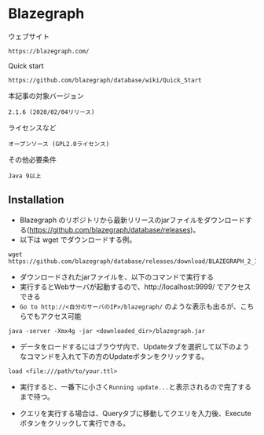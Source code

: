 # Blazegraph

ウェブサイト

    https://blazegraph.com/
    
Quick start

    https://github.com/blazegraph/database/wiki/Quick_Start

本記事の対象バージョン

    2.1.6 (2020/02/04リリース)
    
ライセンスなど

    オープンソース (GPL2.0ライセンス)

その他必要条件

    Java 9以上


## Installation

 * Blazegraph のリポジトリから最新リリースのjarファイルをダウンロードする(https://github.com/blazegraph/database/releases)。
  * 以下は wget でダウンロードする例。
```
wget https://github.com/blazegraph/database/releases/download/BLAZEGRAPH_2_1_6_RC/blazegraph.jar
```
 * ダウンロードされたjarファイルを、以下のコマンドで実行する
  * 実行するとWebサーバが起動するので、http://localhost:9999/ でアクセスできる
  * `Go to http://<自分のサーバのIP>/blazegraph/` のような表示も出るが、こちらでもアクセス可能
```
java -server -Xmx4g -jar <downloaded_dir>/blazegraph.jar
```

 * データをロードするにはブラウザ内で、Updateタブを選択して以下のようなコマンドを入れて下の方のUpdateボタンをクリックする。
```
load <file:///path/to/your.ttl>
```
 * 実行すると、一番下に小さく`Running update...`と表示されるので完了するまで待つ。

 * クエリを実行する場合は、Queryタブに移動してクエリを入力後、Executeボタンをクリックして実行できる。

